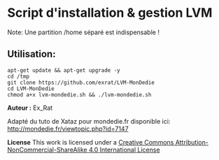 # Script d'installation & gestion LVM


Note: Une partition /home séparé est indispensable !

## Utilisation:
````
apt-get update && apt-get upgrade -y
cd /tmp
git clone https://github.com/exrat/LVM-MonDedie
cd LVM-MonDedie
chmod a+x lvm-mondedie.sh && ./lvm-mondedie.sh
````

**Auteur :** Ex_Rat

Adapté du tuto de Xataz pour mondedie.fr disponible ici:
http://mondedie.fr/viewtopic.php?id=7147

**License**
This work is licensed under a [Creative Commons Attribution-NonCommercial-ShareAlike 4.0 International License](http://creativecommons.org/licenses/by-nc-sa/4.0/)

